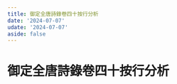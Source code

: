 ```yaml
---
title: 御定全唐詩錄卷四十按行分析
date: '2024-07-07'
udate: '2024-07-07'
aside: false
---
```

# 御定全唐詩錄卷四十按行分析

<LinePage :list="lines" :chapternum="40" />

<script setup>
const chapter = '卷四十';
import lines from '/data/qtsl/卷四十/lines.json'
</script>
